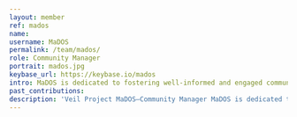 ```yaml
---
layout: member
ref: mados
name:
username: MaDOS
permalink: /team/mados/
role: Community Manager
portrait: mados.jpg
keybase_url: https://keybase.io/mados
intro: MaDOS is dedicated to fostering well-informed and engaged communities. Her knowledge and experience in different fields makes her a go-to for a variety of tasks. Veil relies on MaDOS’s expertise to maintain welcoming and reliable communities across its social media ecosystem. A Veil fixture that you will surely want to meet.
past_contributions:
description: 'Veil Project MaDOS—Community Manager MaDOS is dedicated to fostering positive relations with the Veil community, drawing on her passion and broad experience to do so. Read more here.'
---
```

